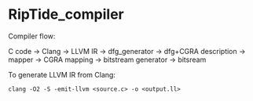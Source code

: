 # RipTide_compiler

Compiler flow:

C code -> Clang -> LLVM IR -> dfg_generator -> dfg+CGRA description -> mapper -> CGRA mapping -> bitstream generator -> bitsream 

To generate LLVM IR from Clang:

``
clang -O2 -S -emit-llvm <source.c> -o <output.ll>
``
